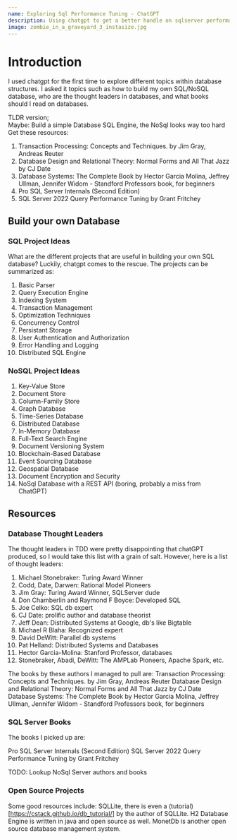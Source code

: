 ```yaml
---
name: Exploring Sql Performance Tuning - ChatGPT
description: Using chatgpt to get a better handle on sqlserver performance tuning
image: zombie_in_a_graveyard_3_instasize.jpg
---
```


# Introduction
I used chatgpt for the first time to explore different topics within database structures. I asked it topics
such as how to build my own SQL/NoSQL database, who are the thought leaders in databases, and what books should 
I read on databases.

TLDR version;  
Maybe: Build a simple Database SQL Engine, the NoSql looks way too hard
Get these resources:
1. Transaction Processing: Concepts and Techniques. by Jim Gray, Andreas Reuter
2. Database Design and Relational Theory: Normal Forms and All That Jazz by CJ Date
3. Database Systems: The Complete Book by Hector Garcia Molina, Jeffrey Ullman, Jennifer Widom - Standford Professors book, for beginners
4. Pro SQL Server Internals (Second Edition)
5. SQL Server 2022 Query Performance Tuning by Grant Fritchey

## Build your own Database  

### SQL Project Ideas  
  
What are the different projects that are useful in building your own SQL database? Luckily, chatgpt comes to the rescue.
The projects can be summarized as:
1. Basic Parser
2. Query Execution Engine
3. Indexing System
4. Transaction Management
5. Optimization Techniques
6. Concurrency Control
7. Persistant Storage
8. User Authentication and Authorization
9. Error Handling and Logging
10. Distributed SQL Engine
    
### NoSQL Project Ideas  
  
1. Key-Value Store
2. Document Store
3. Column-Family Store
4. Graph Database
5. Time-Series Database
6. Distributed Database
7. In-Memory Database
8. Full-Text Search Engine
9. Document Versioning System
10. Blockchain-Based Database
11. Event Sourcing Database
12. Geospatial Database
13. Document Encryption and Security
14. NoSql Database with a REST API (boring, probably a miss from ChatGPT)

## Resources  

### Database Thought Leaders  

The thought leaders in TDD were pretty disappointing that chatGPT produced, so I would take this list with a grain of salt. However,
here is a list of thought leaders:
1. Michael Stonebraker: Turing Award Winner
2. Codd, Date, Darwen: Rational Model Pioneers
3. Jim Gray: Turing Award Winner, SQLServer dude
4. Don Chamberlin and Raymond F Boyce: Developed SQL
5. Joe Celko: SQL db expert
6. CJ Date: prolific author and database theorist
7. Jeff Dean: Distributed Systems at Google, db's like Bigtable
8. Michael R Blaha: Recognized expert
9. David DeWitt: Parallel db systems
10. Pat Helland: Distributed Systems and Databases
11. Hector Garcia-Molina: Stanford Professor, databases
12. Stonebraker, Abadi, DeWitt: The AMPLab Pioneers, Apache Spark, etc.

The books by these authors I managed to pull are: 
Transaction Processing: Concepts and Techniques. by Jim Gray, Andreas Reuter
Database Design and Relational Theory: Normal Forms and All That Jazz by CJ Date
Database Systems: The Complete Book by Hector Garcia Molina, Jeffrey Ullman, Jennifer Widom - Standford Professors book, for beginners

### SQL Server Books

The books I picked up are:  

Pro SQL Server Internals (Second Edition)
SQL Server 2022 Query Performance Tuning by Grant Fritchey

TODO: Lookup NoSql Server authors and books

### Open Source Projects  
  
Some good resources include: SQLLite, there is even a (tutorial)[https://cstack.github.io/db_tutorial/] by the author of SQLLite.
H2 Database Engine is written in java and open source as well. MonetDb is another open source database management system.

